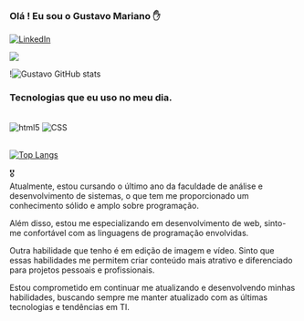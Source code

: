### Olá ! Eu sou o Gustavo Mariano ✋

[![LinkedIn](https://img.shields.io/badge/LinkedIn-0077B5?style=for-the-badge&logo=linkedin&logoColor=white)](https://www.linkedin.com/in/gustavo-mariano-4a0877210/)

<a><img src="https://img.shields.io/badge/LinkedIn-0077B5?style=for-the-badge&logo=linkedin&logoColor=white">
  
!![Gustavo GitHub stats](https://github-readme-stats.vercel.app/api?username=gustavosp120&show_icons=true&theme=tokyonight)

### Tecnologias que eu uso no meu dia.

<div style = "display inline_block"><br/>
<img aling= "center" alt = "html5" src = "https://img.shields.io/badge/HTML5-E34F26?style=for-the-badge&logo=html5&logoColor=white"/>
<img aling= "center" alt = "CSS" src = "https://img.shields.io/badge/CSS-239120?&style=for-the-badge&logo=css3&logoColor=white"/>
</div><br/>

[![Top Langs](https://github-readme-stats.vercel.app/api/top-langs/?username=gustavosp120)](https://github.com/gustavosp120?tab=repositories)

🎖️<br>
Atualmente, estou cursando o último ano da faculdade de análise e desenvolvimento de sistemas, o que tem me proporcionado um conhecimento sólido e amplo sobre programação.

Além disso, estou me especializando em desenvolvimento de web, sinto-me confortável com as linguagens de programação envolvidas.

Outra habilidade que tenho é em edição de imagem e vídeo. Sinto que essas habilidades me permitem criar conteúdo mais atrativo e diferenciado para projetos pessoais e profissionais.

Estou comprometido em continuar me atualizando e desenvolvendo minhas habilidades, buscando sempre me manter atualizado com as últimas tecnologias e tendências em TI.

